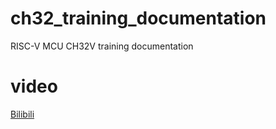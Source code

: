 # ch32_training_documentation
RISC-V MCU CH32V training documentation

# video
[Bilibili](https://www.bilibili.com/video/BV1LM41167fZ)  
